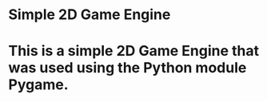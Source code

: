 # Simple 2D Game Engine
# This is a simple 2D Game Engine that was used using the Python module Pygame.  
